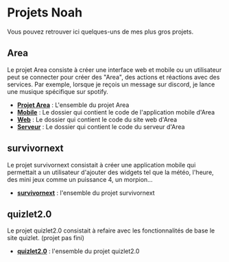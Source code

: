 # Projets Noah

Vous pouvez retrouver ici quelques-uns de mes plus gros projets.

## Area

Le projet Area consiste à créer une interface web et mobile ou un utilisateur peut se connecter pour créer des "Area", des actions et réactions avec des services. Par exemple, lorsque je reçois un message sur discord, je lance une musique spécifique sur spotify.

- **[Projet Area](https://github.com/NoahTesson/Projets-Noah/tree/main/Area)** : L'ensemble du projet Area
- **[Mobile](https://github.com/NoahTesson/Projets-Noah/tree/main/Area/client-mobile)** : Le dossier qui contient le code de l'application mobile d'Area
- **[Web](https://github.com/NoahTesson/Projets-Noah/tree/main/Area/client-web)** : Le dossier qui contient le code du site web d'Area
- **[Serveur](https://github.com/NoahTesson/Projets-Noah/tree/main/Area/backendNew)** : Le dossier qui contient le code du serveur d'Area

## survivornext

Le projet survivornext consistait à créer une application mobile qui permettait a un utilisateur d'ajouter des widgets tel que la météo, l'heure, des mini jeux comme un puissance 4, un morpion...

- **[survivornext](https://github.com/NoahTesson/Projets-Noah/tree/main/survivornext)** : l'ensemble du projet survivornext

## quizlet2.0

Le projet quizlet2.0 consistait à refaire avec les fonctionnalités de base le site quizlet. (projet pas fini)

- **[quizlet2.0](https://github.com/NoahTesson/Projets-Noah/tree/main/quizlet2.0)** : l'ensemble du projet quizlet2.0